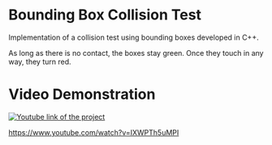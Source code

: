 # Bounding Box Collision Test
 
Implementation of a collision test using bounding boxes developed in C++.

As long as there is no contact, the boxes stay green. Once they touch in any way, they turn red.

# Video Demonstration

[![Youtube link of the project](https://img.youtube.com/vi/IXWPTh5uMPI/0.jpg)](https://www.youtube.com/watch?v=IXWPTh5uMPI)

https://www.youtube.com/watch?v=IXWPTh5uMPI
